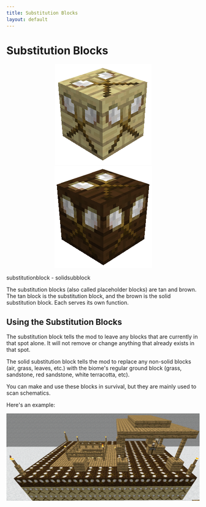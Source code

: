 ```yaml
---
title: Substitution Blocks
layout: default
---
```

# Substitution Blocks

<div class="infobox box text-center">
    <p style="text-align:center;"><img src="../../assets/images/items/substitutionblock.png" alt="Substitution Block">
    <img src="../../assets/images/items/solidsubstitutionblock.png" alt="SolidSubstitution Block"></p>
    <recipe>substitutionblock</recipe> - <recipe>solidsubblock</recipe>
</div>

The substitution blocks (also called placeholder blocks) are tan and brown. The tan block is the substitution block, and the brown is the solid substitution block. Each serves its own function. 

## Using the Substitution Blocks

The substitution block tells the mod to leave any blocks that are currently in that spot alone. It will not remove or change anything that already exists in that spot.

The solid substitution block tells the mod to replace any non-solid blocks (air, grass, leaves, etc.) with the biome's regular ground block (grass, sandstone, red sandstone, white terracotta, etc). 

You can make and use these blocks in survival, but they are mainly used to scan schematics.

Here's an example:
<br>
<p style="text-align:center;"><img src="../../assets/images/items/sampleschematic.png" alt="Sample Schematic"></p>
<br>
